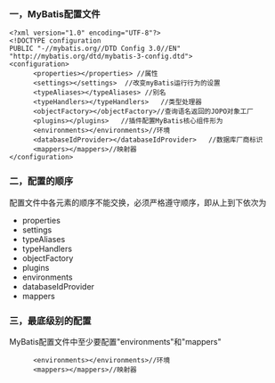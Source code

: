 ### 一，MyBatis配置文件

```
<?xml version="1.0" encoding="UTF-8"?>
<!DOCTYPE configuration
PUBLIC "-//mybatis.org//DTD Config 3.0//EN"
"http://mybatis.org/dtd/mybatis-3-config.dtd">
<configuration>
      <properties></properties> //属性 
      <settings></settings>  //改变myBatis运行行为的设置
      <typeAliases></typeAliases> //别名
      <typeHandlers></typeHandlers>   //类型处理器
      <objectFactory></objectFactory>//查询语名返回的JOPO对象工厂
      <plugins></plugins>   //插件配置MyBatis核心组件形为
      <environments></environments>//环境
      <databaseIdProvider></databaseIdProvider>   //数据库厂商标识
      <mappers></mappers>//映射器
</configuration>
```
### 二，配置的顺序
配置文件中各元素的顺序不能交换，必须严格遵守顺序，即从上到下依次为

- properties
- settings
- typeAliases
- typeHandlers
- objectFactory
- plugins
- environments
- databaseIdProvider
- mappers

### 三，最底级别的配置
MyBatis配置文件中至少要配置"environments"和"mappers"

```
      <environments></environments>//环境
      <mappers></mappers>//映射器
```

